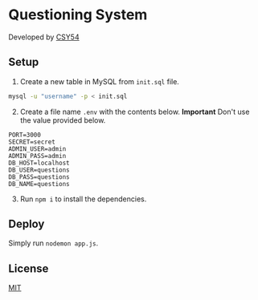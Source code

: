 # Questioning System

Developed by [CSY54](https://csy54.github.io/)

## Setup

1. Create a new table in MySQL from `init.sql` file.
```sh
mysql -u "username" -p < init.sql
```
2. Create a file name `.env` with the contents below.
**Important** Don't use the value provided below.
```text
PORT=3000
SECRET=secret
ADMIN_USER=admin
ADMIN_PASS=admin
DB_HOST=localhost
DB_USER=questions
DB_PASS=questions
DB_NAME=questions
```
3. Run `npm i` to install the dependencies.

## Deploy

Simply run `nodemon app.js`.

## License

[MIT](https://choosealicense.com/licenses/mit/)
